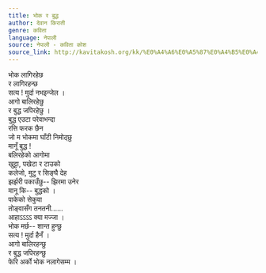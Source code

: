 ```yaml
---
title: भोक र बुद्ध
author: देवान किराती
genre: कविता
language: नेपाली
source: नेपाली - कविता कोश
source_link: http://kavitakosh.org/kk/%E0%A4%A6%E0%A5%87%E0%A4%B5%E0%A4%BE%E0%A4%A8_%E0%A4%95%E0%A4%BF%E0%A4%B0%E0%A4%BE%E0%A4%A4%E0%A5%80
---
```


भोक लागिरहेछ  
र लागिरहन्छ  
सत्य ! मुर्दा नभइन्जेल ।  
आगो बालिरहेछु  
र बुद्ध जपिरहेछु ।  
बुद्ध एउटा परेवाभन्दा  
रत्ति फरक छैन  
जो म भोकमा घाँटी निमोठ्छु  
मानूँ बुद्ध !  
बलिरहेको आगोमा  
खुट्टा, पखेटा र टाउको  
कलेजो, मुटु र सिङ्घै देह  
झर्झरी पकाउँछु-- झिरमा उनेर  
मानू कि-- बुद्धको ।  
पाकेको सेकुवा  
तोङ्वासँग तनतनी......  
आहाऽऽऽऽ क्या मज्जा ।  
भोक मर्छ-- शान्त हुन्छु  
सत्य ! मुर्दा हैनँ ।  
आगो बालिरहन्छु  
र बुद्ध जपिरहन्छु  
फेरि अर्को भोक नलागेसम्म ।
